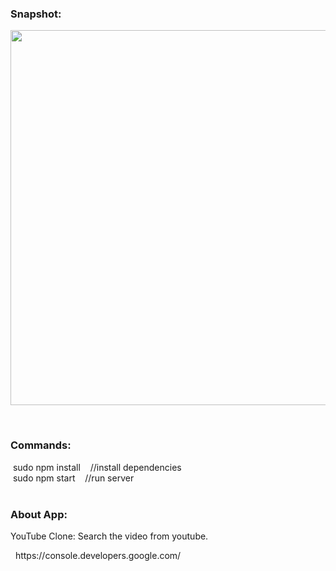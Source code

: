 <h3>Snapshot:</h3>
<div align="center">
 <p float="left">
  <img src="#" width="900" height="600"/>
	</p>
</div>
<br>
<h3>Commands:</h3>
	&nbsp;<span>sudo npm install &nbsp;&nbsp;&nbsp;//install dependencies</span>
	<br/>
	&nbsp;<span>sudo npm start &nbsp;&nbsp;&nbsp;//run server</span>
	<br>
<br>
<h3>About App:</h3>
        <p>YouTube Clone: Search the video from youtube.</p>
	&nbsp;   https://console.developers.google.com/
